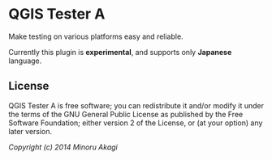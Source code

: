 QGIS Tester A
=============

Make testing on various platforms easy and reliable.

Currently this plugin is **experimental**, and supports only **Japanese** language.

License
-------
QGIS Tester A is free software; you can redistribute it and/or modify it under the terms of the GNU General Public License as published by the Free Software Foundation; either version 2 of the License, or (at your option) any later version.

_Copyright (c) 2014 Minoru Akagi_
